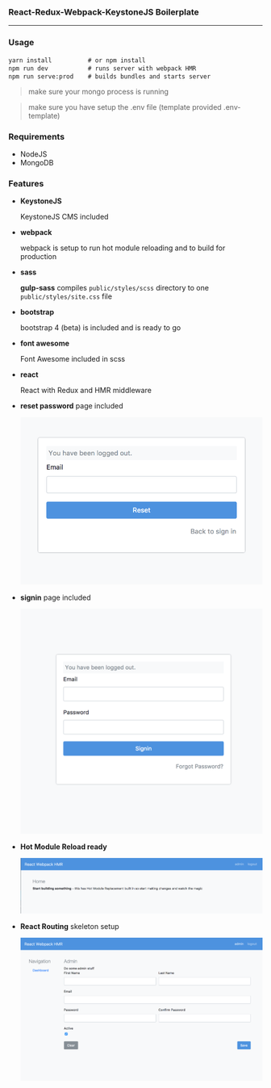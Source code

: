 ### React-Redux-Webpack-KeystoneJS Boilerplate

---

### Usage

    yarn install          # or npm install
    npm run dev           # runs server with webpack HMR
    npm run serve:prod    # builds bundles and starts server

> make sure your mongo process is running

> make sure you have setup the .env file (template provided .env-template)

### Requirements

- NodeJS
- MongoDB

### Features

- **KeystoneJS**

    KeystoneJS CMS included

- **webpack**

    webpack is setup to run hot module reloading and to build for production

- **sass**

    **gulp-sass** compiles `public/styles/scss` directory to one `public/styles/site.css` file

- **bootstrap**

    bootstrap 4 (beta) is included and is ready to go

- **font awesome**

    Font Awesome included in scss

- **react**

    React with Redux and HMR middleware

- **reset password** page included

    ![Reset Password Picture](./docs/images/reset-password-form.png)

- **signin** page included

    ![Signin](./docs/images/signin-form.png)

- **Hot Module Reload ready**

    ![Home](./docs/images/home.png)

- **React Routing** skeleton setup

    ![Admin](./docs/images/admin.png)
